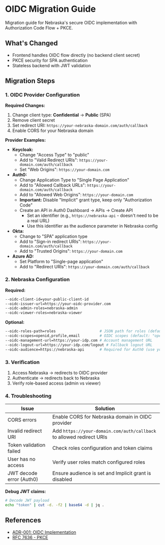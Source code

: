 # OIDC Migration Guide

Migration guide for Nebraska's secure OIDC implementation with Authorization Code Flow + PKCE.

## What's Changed
- Frontend handles OIDC flow directly (no backend client secret)
- PKCE security for SPA authentication
- Stateless backend with JWT validation

## Migration Steps

### 1. OIDC Provider Configuration

**Required Changes:**
1. Change client type: **Confidential** → **Public** (SPA)
2. Remove client secret
3. Set redirect URI: `https://your-nebraska-domain.com/auth/callback`
4. Enable CORS for your Nebraska domain

**Provider Examples:**
- **Keycloak:** 
  - Change "Access Type" to "public"
  - Add to "Valid Redirect URIs": `https://your-domain.com/auth/callback`
  - Set "Web Origins": `https://your-domain.com`
- **Auth0:** 
  - Change Application Type to "Single Page Application"  
  - Add to "Allowed Callback URLs": `https://your-domain.com/auth/callback`
  - Add to "Allowed Web Origins": `https://your-domain.com`
  - **Important:** Disable "Implicit" grant type, keep only "Authorization Code"
  - Create an API in Auth0 Dashboard → APIs → Create API
    - Set an identifier (e.g., `https://nebraska-api` - doesn't need to be a real URL)
    - Use this identifier as the audience parameter in Nebraska config
- **Okta:** 
  - Change to "SPA" application type
  - Add to "Sign-in redirect URIs": `https://your-domain.com/auth/callback`
  - Add to "Trusted Origins": `https://your-domain.com`
- **Azure AD:**
  - Set Platform to "Single-page application"
  - Add to "Redirect URIs": `https://your-domain.com/auth/callback`  

### 2. Nebraska Configuration

**Required:**
```bash
--oidc-client-id=your-public-client-id
--oidc-issuer-url=https://your-oidc-provider.com
--oidc-admin-roles=nebraska-admin
--oidc-viewer-roles=nebraska-viewer
```

**Optional:**
```bash
--oidc-roles-path=roles                    # JSON path for roles (default: "roles")
--oidc-scopes=openid,profile,email         # OIDC scopes (default: "openid,profile,email")
--oidc-management-url=https://your-idp.com # Account management URL
--oidc-logout-url=https://your-idp.com/logout # Fallback logout URL
--oidc-audience=https://nebraska-api       # Required for Auth0 (use your API identifier)
```

### 3. Verification

1. Access Nebraska → redirects to OIDC provider
2. Authenticate → redirects back to Nebraska
3. Verify role-based access (admin vs viewer)

### 4. Troubleshooting

| Issue | Solution |
|-------|----------|
| CORS errors | Enable CORS for Nebraska domain in OIDC provider |
| Invalid redirect URI | Add `https://your-domain.com/auth/callback` to allowed redirect URIs |
| Token validation failed | Check roles configuration and token claims |
| User has no access | Verify user roles match configured roles |
| JWT decode error (Auth0) | Ensure audience is set and Implicit grant is disabled |

**Debug JWT claims:**
```bash
# Decode JWT payload
echo "token" | cut -d. -f2 | base64 -d | jq .
```

## References

- [ADR-001: OIDC Implementation](./architecture-decisions.md#adr-001-oidc-implementation-refactor)
- [RFC 7636 - PKCE](https://datatracker.ietf.org/doc/html/rfc7636)